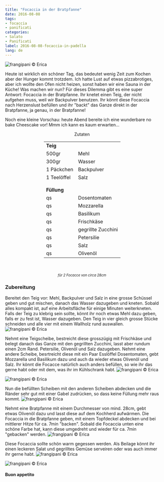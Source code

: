 ```yaml
---
title: "Focaccia in der Bratpfanne"
date: 2016-08-08
tags:
- focaccia
- panificati
categories:
- Salato
- Panificati
label: 2016-08-08-focaccia-in-padella
lang: de
---
```

![](../2016-08-08-focaccia-in-padella/header.jpg "frangipani © Erica")

Heute ist wirklich ein schöner Tag, das bedeutet wenig Zeit zum Kochen aber der Hunger kommt trotzdem. Ich hatte Lust auf etwas pizzabrotiges, aber ich wollte den Ofen nicht heizen, sonst haben wir eine Sauna in der Küche! Was machen wir nun? Für dieses Dilemma gibt es eine super Antwort: Focaccia in der Bratpfanne. Ihr knetet einen Teig, der nicht aufgehen muss, weil wir Backpulver benutzen. Ihr könnt diese Focaccia nach Herzenslust befüllen und ihr "backt" das Ganze direkt in der Bratpfanne, ja genau, in der Bratpfanne!

Noch eine kleine Vorschau: heute Abend bereite ich eine wunderbare no bake Cheescake vor! Mmm ich kann es kaum erwarten...

<div id="wrapper" style="text-align: center">
  <div id="yourdiv" style="display: inline-block;">
    <div class="ingredients">
      <div class="ingredients-title">Zutaten</div>
      <table>
        <tbody>
          <tr>
            <td colspan="2"><b>Teig</b></td>
          </tr>
          <tr>
            <td>500gr</td>
            <td>Mehl</td>
          </tr>
          <tr>
            <td>300gr</td>
            <td>Wasser</td>
          </tr>
          <tr>
            <td>1 Päckchen</td>
            <td>Backpulver</td>
          </tr>
          <tr>
            <td>1 Teelöffel</td>
            <td>Salz</td>
          </tr>
          <tr style="height: 15px;"></tr>
          <tr>          
            <td colspan="2"><b>Füllung</b></td>
          </tr>      
          <tr>
            <td>qs</td>
            <td>Dosentomaten</td>
          </tr>
          <tr>
            <td>qs</td>
            <td>Mozzarella</td>
          </tr>
          <tr>
            <td>qs</td>
            <td>Basilikum</td>
          </tr>
          <tr>
            <td>qs</td>
            <td>Frischkäse</td>
          </tr>
          <tr>
            <td>qs</td>
            <td>gegrillte Zucchini</td>
          </tr>
          <tr>
            <td>qs</td>
            <td>Petersilie</td>
          </tr>
          <tr>
            <td>qs</td>
            <td>Salz</td>
          </tr>
          <tr>
            <td>qs</td>
            <td>Olivenöl</td>       
          </tr>
        </tbody>
      </table>
      <br></br>
      <i class="pull-right" style="font-size: 80%;">für 2 Focacce von circa 28cm</i>
    </div>
  </div>
</div>


<h3>
  <font color="grey">
    <i class="fa-solid fa-gears"></i>
  </font> Zubereitung
</h3>

Bereitet den Teig vor: Mehl, Backpulver und Salz in eine grosse Schüssel geben und gut mischen, danach das Wasser dazugeben und kneten. Sobald alles kompakt ist, auf eine Arbeitsfläche für einige Minuten weiterkneten. Falls der Teig zu klebrig sein sollte, könnt ihr noch etwas Mehl dazu geben, falls er zu fest ist, Wasser dazugeben. Den Teig in vier gleich grosse Stücke schneiden und alle vier mit einem Wallholz rund auswallen.
![](../2016-08-08-focaccia-in-padella/impasto.jpg "frangipani © Erica")

Nehmt eine Teigscheibe, bestreicht diese grosszügig mit Frischkäse und belegt danach das Ganze mit den gegrillten Zucchini, lasst aber rundum einen 2cm Rand. Petersilie, Olivenöl und Salz dazugeben. Nehmt eine andere Scheibe, besrtreicht diese mit ein Paar Esslöffel Dosentomaten, gebt Mozzarella und Basilikum dazu und auch da wieder etwas Olivenöl und Salz. Ihr könnt die Focacce natürlich auch anders befüllen, so wie ihr das gerne habt oder mit dem, was ihr im Kühlschrank habt.
![](../2016-08-08-focaccia-in-padella/robiolazucchine.jpg "frangipani © Erica")

![](../2016-08-08-focaccia-in-padella/pomodoromozzarella.jpg "frangipani © Erica")

Nun die befüllten Scheiben mit den anderen Scheiben abdecken und die Ränder sehr gut mit einer Gabel zudrücken, so dass keine Füllung mehr raus kommt.
![](../2016-08-08-focaccia-in-padella/chiusa.jpg "frangipani © Erica")

Nehmt eine Bratpfanne mit einem Durchmesser von mind. 28cm, gebt etwas Olivenöl dazu und lasst diese auf dem Kochherd aufwärmen. Die Focaccia in die Bratpfanne geben, mit einem Topfdeckel abdecken und bei mittlerer Hitze für ca. 7min "backen". Sobald die Focaccia unten eine schöne Farbe hat, kann diese umgedreht und wieder für ca. 7min "gebacken" werden.
![](../2016-08-08-focaccia-in-padella/padella.jpg "frangipani © Erica")

Diese Focaccia sollte schön warm gegessen werden. Als Beilage könnt ihr einen leckeren Salat und gegrilltes Gemüse serveiren oder was auch immer ihr gerne habt.
![](../2016-08-08-focaccia-in-padella/risultato1.jpg "frangipani © Erica")

![](../2016-08-08-focaccia-in-padella/risultato2.jpg "frangipani © Erica")


<h4>Buon appetito
  <font color="red">
    <i class="fa-regular fa-face-smile"></i>
  </font>
</h4>
